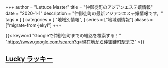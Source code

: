 +++
author = "Lettuce Master"
title = "仲御徒町のアジアンエステ嬢情報"
date = "2020-1-1"
description = "仲御徒町の最新アジアンエステ嬢情報です。"
tags = [
]
categories = [
    "地域別情報",
]
series = ["地域別情報"]
aliases = ["migrate-from-jekyl"]
+++

{{< keyword "Googleで仲御徒町までの経路を検索する！" "https://www.google.com/search?q=現在地から仲御徒町駅まで" >}}

## [Lucky ラッキー](https://luckyrelax.jimdofree.com/)


